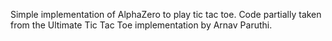 Simple implementation of AlphaZero to play tic tac toe.
Code partially taken from the Ultimate Tic Tac Toe implementation by Arnav Paruthi.
